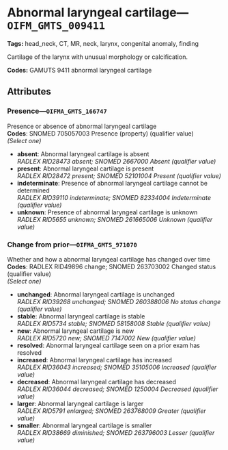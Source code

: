 # Abnormal laryngeal cartilage—`OIFM_GMTS_009411`

**Tags:** head_neck, CT, MR, neck, larynx, congenital anomaly, finding

Cartilage of the larynx with unusual morphology or calcification.

**Codes:** GAMUTS 9411 abnormal laryngeal cartilage

## Attributes

### Presence—`OIFMA_GMTS_166747`

Presence or absence of abnormal laryngeal cartilage  
**Codes**: SNOMED 705057003 Presence (property) (qualifier value)  
*(Select one)*

- **absent**: Abnormal laryngeal cartilage is absent  
_RADLEX RID28473 absent; SNOMED 2667000 Absent (qualifier value)_
- **present**: Abnormal laryngeal cartilage is present  
_RADLEX RID28472 present; SNOMED 52101004 Present (qualifier value)_
- **indeterminate**: Presence of abnormal laryngeal cartilage cannot be determined  
_RADLEX RID39110 indeterminate; SNOMED 82334004 Indeterminate (qualifier value)_
- **unknown**: Presence of abnormal laryngeal cartilage is unknown  
_RADLEX RID5655 unknown; SNOMED 261665006 Unknown (qualifier value)_

### Change from prior—`OIFMA_GMTS_971070`

Whether and how a abnormal laryngeal cartilage has changed over time  
**Codes**: RADLEX RID49896 change; SNOMED 263703002 Changed status (qualifier value)  
*(Select one)*

- **unchanged**: Abnormal laryngeal cartilage is unchanged  
_RADLEX RID39268 unchanged; SNOMED 260388006 No status change (qualifier value)_
- **stable**: Abnormal laryngeal cartilage is stable  
_RADLEX RID5734 stable; SNOMED 58158008 Stable (qualifier value)_
- **new**: Abnormal laryngeal cartilage is new  
_RADLEX RID5720 new; SNOMED 7147002 New (qualifier value)_
- **resolved**: Abnormal laryngeal cartilage seen on a prior exam has resolved  
- **increased**: Abnormal laryngeal cartilage has increased  
_RADLEX RID36043 increased; SNOMED 35105006 Increased (qualifier value)_
- **decreased**: Abnormal laryngeal cartilage has decreased  
_RADLEX RID36044 decreased; SNOMED 1250004 Decreased (qualifier value)_
- **larger**: Abnormal laryngeal cartilage is larger  
_RADLEX RID5791 enlarged; SNOMED 263768009 Greater (qualifier value)_
- **smaller**: Abnormal laryngeal cartilage is smaller  
_RADLEX RID38669 diminished; SNOMED 263796003 Lesser (qualifier value)_